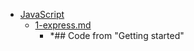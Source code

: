 - <a href = "E:\Node_projects\Node_Way\ArchivTSH_2\ArhivTimur_2\Node.js-2020-master\JavaScript\cat.JavaScript\dir.JavaScript.md">JavaScript</a>
    - <a href = "E:\Node_projects\Node_Way\ArchivTSH_2\ArhivTimur_2\Node.js-2020-master\JavaScript\1-express.md">1-express.md</a>
        - *## Code from "Getting started"
